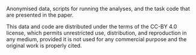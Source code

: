 Anonymised data, scripts for running the analyses, and the task code that are presented in the paper. 

This data and code are distributed under the terms of the  CC-BY 4.0 license, which permits unrestricted use, distribution, and reproduction in any medium, provided it is not used for any commercial purpose and the original work is properly cited.

